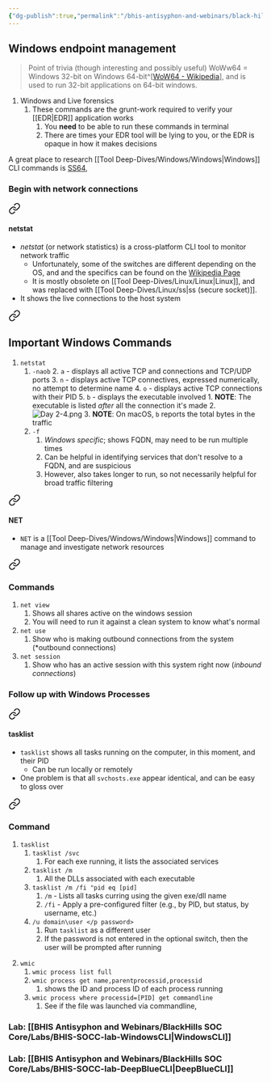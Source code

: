 ```yaml
---
{"dg-publish":true,"permalink":"/bhis-antisyphon-and-webinars/black-hills-soc-core/topics/socc-03-windows-endpoint-management/"}
---
```


## Windows endpoint management
> Point of trivia (though interesting and possibly useful)
> WoWw64 = Windows 32-bit on Windows 64-bit^[[WoW64 - Wikipedia](https://en.wikipedia.org/wiki/WoW64)], and is used to run 32-bit applications on 64-bit windows.
1. Windows and Live forensics
	1. These commands are the grunt-work required to verify your [[EDR\|EDR]] application works
		1. You **need** to be able to run these commands in terminal
		2. There are times your EDR tool will be lying to you, or the EDR is opaque in how it makes decisions

A great place to research [[Tool Deep-Dives/Windows/Windows\|Windows]] CLI commands is [SS64](https://ss64.com), 

### Begin with network connections

<div class="transclusion internal-embed is-loaded"><a class="markdown-embed-link" href="/tool-deep-dives/windows/netstat/#netstat" aria-label="Open link"><svg xmlns="http://www.w3.org/2000/svg" width="24" height="24" viewBox="0 0 24 24" fill="none" stroke="currentColor" stroke-width="2" stroke-linecap="round" stroke-linejoin="round" class="svg-icon lucide-link"><path d="M10 13a5 5 0 0 0 7.54.54l3-3a5 5 0 0 0-7.07-7.07l-1.72 1.71"></path><path d="M14 11a5 5 0 0 0-7.54-.54l-3 3a5 5 0 0 0 7.07 7.07l1.71-1.71"></path></svg></a><div class="markdown-embed">



#### netstat
- *netstat* (or network statistics) is a cross-platform CLI tool to monitor network traffic
	- Unfortunately, some of the switches are different depending on the OS, and and the specifics can be found on the [Wikipedia Page](https://en.wikipedia.org/wiki/Netstat#Parameters)
	- It is mostly obsolete on [[Tool Deep-Dives/Linux/Linux\|Linux]], and was replaced with [[Tool Deep-Dives/Linux/ss\|ss (secure socket)]]. 
- It shows the live connections to the host system


</div></div>


<div class="transclusion internal-embed is-loaded"><a class="markdown-embed-link" href="/tool-deep-dives/windows/netstat/#important-windows-commands" aria-label="Open link"><svg xmlns="http://www.w3.org/2000/svg" width="24" height="24" viewBox="0 0 24 24" fill="none" stroke="currentColor" stroke-width="2" stroke-linecap="round" stroke-linejoin="round" class="svg-icon lucide-link"><path d="M10 13a5 5 0 0 0 7.54.54l3-3a5 5 0 0 0-7.07-7.07l-1.72 1.71"></path><path d="M14 11a5 5 0 0 0-7.54-.54l-3 3a5 5 0 0 0 7.07 7.07l1.71-1.71"></path></svg></a><div class="markdown-embed">



## Important Windows Commands
1. `netstat`
	1. `-naob`
		2. `a` - displays all active TCP and connections and TCP/UDP ports
		3. `n` - displays active TCP connectives, expressed numerically, no attempt to determine name
		4. `o` - displays active TCP connections with their PID
		5. `b` - displays the executable involved
			1. **NOTE**: The executable is listed *after* all the connection it's made
			2. ![Day 2-4.png](/img/user/Attachments/Day%202-4.png)
			3. **NOTE**: On macOS, `b` reports the total bytes in the traffic
	2. `-f`
		1. *Windows specific*; shows FQDN, may need to be run multiple times
		2. Can be helpful in identifying services that don't resolve to a FQDN, and are suspicious
		3. However, also takes longer to run, so not necessarily helpful for broad traffic filtering





</div></div>


<div class="transclusion internal-embed is-loaded"><a class="markdown-embed-link" href="/tool-deep-dives/windows/net/#net" aria-label="Open link"><svg xmlns="http://www.w3.org/2000/svg" width="24" height="24" viewBox="0 0 24 24" fill="none" stroke="currentColor" stroke-width="2" stroke-linecap="round" stroke-linejoin="round" class="svg-icon lucide-link"><path d="M10 13a5 5 0 0 0 7.54.54l3-3a5 5 0 0 0-7.07-7.07l-1.72 1.71"></path><path d="M14 11a5 5 0 0 0-7.54-.54l-3 3a5 5 0 0 0 7.07 7.07l1.71-1.71"></path></svg></a><div class="markdown-embed">



#### NET
- `NET` is a [[Tool Deep-Dives/Windows/Windows\|Windows]] command to manage and investigate network resources


</div></div>


<div class="transclusion internal-embed is-loaded"><a class="markdown-embed-link" href="/tool-deep-dives/windows/net/#commands" aria-label="Open link"><svg xmlns="http://www.w3.org/2000/svg" width="24" height="24" viewBox="0 0 24 24" fill="none" stroke="currentColor" stroke-width="2" stroke-linecap="round" stroke-linejoin="round" class="svg-icon lucide-link"><path d="M10 13a5 5 0 0 0 7.54.54l3-3a5 5 0 0 0-7.07-7.07l-1.72 1.71"></path><path d="M14 11a5 5 0 0 0-7.54-.54l-3 3a5 5 0 0 0 7.07 7.07l1.71-1.71"></path></svg></a><div class="markdown-embed">



### Commands
1. `net view`
	1. Shows all shares active on the windows session
	2. You will need to run it against a clean system to know what's normal
2. `net use`
	1. Show who is making outbound connections from the system (*outbound connections)
3. `net session`
	1. Show who has an active session with this system right now (*inbound connections*)




</div></div>


### Follow up with Windows Processes

<div class="transclusion internal-embed is-loaded"><a class="markdown-embed-link" href="/tool-deep-dives/windows/tasklist/#tasklist" aria-label="Open link"><svg xmlns="http://www.w3.org/2000/svg" width="24" height="24" viewBox="0 0 24 24" fill="none" stroke="currentColor" stroke-width="2" stroke-linecap="round" stroke-linejoin="round" class="svg-icon lucide-link"><path d="M10 13a5 5 0 0 0 7.54.54l3-3a5 5 0 0 0-7.07-7.07l-1.72 1.71"></path><path d="M14 11a5 5 0 0 0-7.54-.54l-3 3a5 5 0 0 0 7.07 7.07l1.71-1.71"></path></svg></a><div class="markdown-embed">



#### tasklist
- `tasklist` shows all tasks running on the computer, in this moment, and their PID
	- Can be run locally or remotely
- One problem is that all `svchosts.exe` appear identical, and can be easy to gloss over


</div></div>


<div class="transclusion internal-embed is-loaded"><a class="markdown-embed-link" href="/tool-deep-dives/windows/tasklist/#command" aria-label="Open link"><svg xmlns="http://www.w3.org/2000/svg" width="24" height="24" viewBox="0 0 24 24" fill="none" stroke="currentColor" stroke-width="2" stroke-linecap="round" stroke-linejoin="round" class="svg-icon lucide-link"><path d="M10 13a5 5 0 0 0 7.54.54l3-3a5 5 0 0 0-7.07-7.07l-1.72 1.71"></path><path d="M14 11a5 5 0 0 0-7.54-.54l-3 3a5 5 0 0 0 7.07 7.07l1.71-1.71"></path></svg></a><div class="markdown-embed">



### Command
1. `tasklist`
	1. `tasklist /svc`
		1. For each exe running, it lists the associated services
	2. `tasklist /m`
		1. All the DLLs associated with each executable
	3. `tasklist /m /fi "pid eq [pid]`
		1. `/m` - Lists all tasks curring using the given exe/dll name
		2. `/fi` - Apply a pre-configured filter (e.g., by PID, but status, by username, etc.)
	4. `/u domain\user </p password>`
		1. Run `tasklist` as a different user
		2. If the password is not entered in the optional switch, then the user will be prompted after running




</div></div>


2. `wmic`
	1. `wmic process list full`
	2. `wmic process get name,parentprocessid,processid`
		1. shows the ID and process ID of each process running
	3. `wmic process where processid=[PID] get commandline`
		1. See if the file was launched via commandline,

### Lab: [[BHIS Antisyphon and Webinars/BlackHills SOC Core/Labs/BHIS-SOCC-lab-WindowsCLI\|WindowsCLI]]

### Lab: [[BHIS Antisyphon and Webinars/BlackHills SOC Core/Labs/BHIS-SOCC-lab-DeepBlueCLI\|DeepBlueCLI]]
